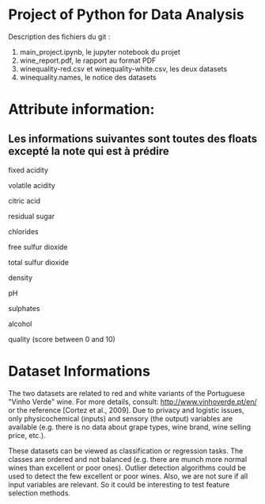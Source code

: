 # Project of Python for Data Analysis

Description des fichiers du git :
1. main_project.ipynb, le jupyter notebook du projet
2. wine_report.pdf, le rapport au format PDF
3. winequality-red.csv et winequality-white.csv, les deux datasets
4. winequality.names, le notice des datasets

# Attribute information:
## Les informations suivantes sont toutes des floats excepté la note qui est à prédire

fixed acidity

volatile acidity

citric acid

residual sugar

chlorides

free sulfur dioxide

total sulfur dioxide

density

pH

sulphates

alcohol

quality (score between 0 and 10)

# Dataset Informations

   The two datasets are related to red and white variants of the Portuguese "Vinho Verde" wine.
   For more details, consult: http://www.vinhoverde.pt/en/ or the reference [Cortez et al., 2009].
   Due to privacy and logistic issues, only physicochemical (inputs) and sensory (the output) variables 
   are available (e.g. there is no data about grape types, wine brand, wine selling price, etc.).

   These datasets can be viewed as classification or regression tasks.
   The classes are ordered and not balanced (e.g. there are munch more normal wines than
   excellent or poor ones). Outlier detection algorithms could be used to detect the few excellent
   or poor wines. Also, we are not sure if all input variables are relevant. So
   it could be interesting to test feature selection methods. 

